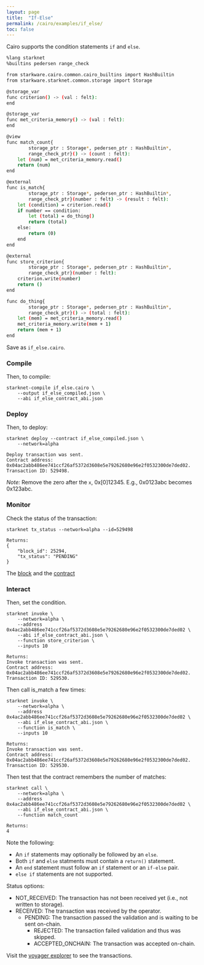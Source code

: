 ```yaml
---
layout: page
title:  "If-Else"
permalink: /cairo/examples/if_else/
toc: false
---
```


Cairo supports the condition statements `if` and `else`.

```sh
%lang starknet
%builtins pedersen range_check

from starkware.cairo.common.cairo_builtins import HashBuiltin
from starkware.starknet.common.storage import Storage

@storage_var
func criterion() -> (val : felt):
end

@storage_var
func met_criteria_memory() -> (val : felt):
end

@view
func match_count{
        storage_ptr : Storage*, pedersen_ptr : HashBuiltin*,
        range_check_ptr}() -> (count : felt):
    let (num) = met_criteria_memory.read()
    return (num)
end

@external
func is_match{
        storage_ptr : Storage*, pedersen_ptr : HashBuiltin*,
        range_check_ptr}(number : felt) -> (result : felt):
    let (condition) = criterion.read()
    if number == condition:
        let (total) = do_thing()
        return (total)
    else:
        return (0)
    end
end

@external
func store_criterion{
        storage_ptr : Storage*, pedersen_ptr : HashBuiltin*,
        range_check_ptr}(number : felt):
    criterion.write(number)
    return ()
end

func do_thing{
        storage_ptr : Storage*, pedersen_ptr : HashBuiltin*,
        range_check_ptr}() -> (total : felt):
    let (mem) = met_criteria_memory.read()
    met_criteria_memory.write(mem + 1)
    return (mem + 1)
end
```
Save as `if_else.cairo`.

### Compile

Then, to compile:
```
starknet-compile if_else.cairo \
    --output if_else_compiled.json \
    --abi if_else_contract_abi.json
```
### Deploy

Then, to deploy:
```
starknet deploy --contract if_else_compiled.json \
    --network=alpha

Deploy transaction was sent.
Contract address: 0x04ac2abb486ee741ccf26af5372d3608e5e79262680e96e2f0532300de7ded02.
Transaction ID: 529498.
```

*Note:* Remove the zero after the `x`, 0x[0]12345. E.g., 0x0123abc becomes 0x123abc.

### Monitor

Check the status of the transaction:

```
starknet tx_status --network=alpha --id=529498

Returns:
{
    "block_id": 25294,
    "tx_status": "PENDING"
}
```
The [block](https://voyager.online/block/25294) and the
[contract](https://voyager.online/contract/0x4ac2abb486ee741ccf26af5372d3608e5e79262680e96e2f0532300de7ded02#state)

### Interact

Then, set the condition.

```
starknet invoke \
    --network=alpha \
    --address 0x4ac2abb486ee741ccf26af5372d3608e5e79262680e96e2f0532300de7ded02 \
    --abi if_else_contract_abi.json \
    --function store_criterion \
    --inputs 10

Returns:
Invoke transaction was sent.
Contract address: 0x04ac2abb486ee741ccf26af5372d3608e5e79262680e96e2f0532300de7ded02.
Transaction ID: 529530.
```
Then call is_match a few times:
```
starknet invoke \
    --network=alpha \
    --address 0x4ac2abb486ee741ccf26af5372d3608e5e79262680e96e2f0532300de7ded02 \
    --abi if_else_contract_abi.json \
    --function is_match \
    --inputs 10

Returns:
Invoke transaction was sent.
Contract address: 0x04ac2abb486ee741ccf26af5372d3608e5e79262680e96e2f0532300de7ded02.
Transaction ID: 529530.
```

Then test that the contract remembers the number of matches:

```
starknet call \
    --network=alpha \
    --address 0x4ac2abb486ee741ccf26af5372d3608e5e79262680e96e2f0532300de7ded02 \
    --abi if_else_contract_abi.json \
    --function match_count

Returns:
4
```


Note the following:
- An `if` statements may optionally be followed by an `else`.
- Both `if` and `else` statments must contain a `return()` statement.
- An `end` statement must follow an `if` statement or an `if-else` pair.
- `else if` statements are not supported.

Status options:

- NOT_RECEIVED: The transaction has not been received yet (i.e., not written to storage).
- RECEIVED: The transaction was received by the operator.
    - PENDING: The transaction passed the validation and is waiting to be sent on-chain.
        - REJECTED: The transaction failed validation and thus was skipped.
        - ACCEPTED_ONCHAIN: The transaction was accepted on-chain.


Visit the [voyager explorer](https://voyager.online/) to see the transactions.
